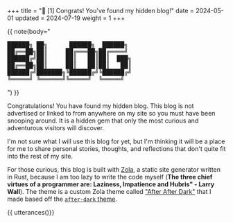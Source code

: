 +++
title = "📌 [1] Congrats! You've found my hidden blog!"
date = 2024-05-01
updated = 2024-07-19
weight = 1
+++

{{ note(body="

<pre>
██████╗ ██╗      ██████╗  ██████╗
██╔══██╗██║     ██╔═══██╗██╔════╝
██████╔╝██║     ██║   ██║██║  ███╗
██╔══██╗██║     ██║   ██║██║   ██║
██████╔╝███████╗╚██████╔╝╚██████╔╝
╚═════╝ ╚══════╝╚═════╝  ╚═════╝
</pre>

") }}

Congratulations! You have found my hidden blog. This blog is not advertised or
linked to from anywhere on my site so you must have been snooping around. It is
a hidden gem that only the most curious and adventurous visitors will discover.

<!-- more -->

I'm not sure what I will use this blog for yet, but I'm thinking it will be a
place for me to share personal stories, thoughts, and reflections that don't
quite fit into the rest of my site.

For those curious, this blog is built with [Zola](https://www.getzola.org/), a
static site generator written in Rust, because I am too lazy to write the code
myself (**The three chief virtues of a programmer are: Laziness, Impatience and
Hubris" - Larry Wall**). The theme is a custom Zola theme called
["After After Dark"](https://github.com/micahkepe/after-after-dark)
that I made based off the
[`after-dark` theme](https://github.com/getzola/after-dark).

{{ utterances()}}
